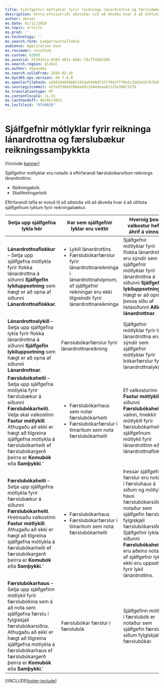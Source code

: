 ```yaml
---
title: Sjálfgefnir mótlyklar fyrir reikninga lánardrottna og færslubækur reikningssamþykkta
description: Þetta efnisatriði aðstoðar við að ákveða hvar á að úthluta sjálfgefnum lyklum fyrir reikningabækur.
author: abruer
ms.date: 01/12/2018
ms.topic: article
ms.prod: ''
ms.technology: ''
ms.search.form: LedgerJournalTable
audience: Application User
ms.reviewer: roschlom
ms.custom: 62093
ms.assetid: 553933ca-928d-4031-bb8c-f9cff458320b
ms.search.region: global
ms.author: shpandey
ms.search.validFrom: 2016-02-28
ms.dyn365.ops.version: AX 7.0.0
ms.openlocfilehash: e1b0184850602191da5448df25779437f70e5c3182e1b7b70d92d4c406e08599
ms.sourcegitcommit: 42fe9790ddf0bdad911544deaa82123a396712fb
ms.translationtype: MT
ms.contentlocale: is-IS
ms.lasthandoff: 08/05/2021
ms.locfileid: "6749029"
---
```

# <a name="default-offset-accounts-for-vendor-invoice-and-invoice-approval-journals"></a>Sjálfgefnir mótlyklar fyrir reikninga lánardrottna og færslubækur reikningssamþykkta

[!include [banner](../includes/banner.md)]

Sjálfgefnir mótlyklar eru notaðir á eftirfarandi færslubókarsíðum reiknings lánardrottins:

-   Reikningabók
-   Staðfestingarbók

Eftirfarandi tafla er notuð til að aðstoða við að ákveða hvar á að úthluta sjálfgefnum lyklum fyrir reikningabækur.

<table>
<colgroup>
<col width="25%" />
<col width="25%" />
<col width="25%" />
<col width="25%" />
</colgroup>
<thead>
<tr class="header">
<th>Setja upp sjálfgefna lykla hér</th>
<th>Þar sem sjálfgefnir lyklar eru veittir</th>
<th>Hvernig þessi valkostur hefur áhrif á vinnslu</th>
<th>Hvenær á að nota þennan möguleika</th>
</tr>
</thead>
<tbody>
<tr class="odd">
<td><strong>Lánardrottnaflokkur</strong> – Setja upp sjálfgefna mótlykla fyrir flokka lánardrottna á síðunni <strong>Sjálfgefin lykiluppsetning</strong> sem hægt er að opna af síðunni <strong>Lánardrottnaflokkar</strong>.</td>
<td><ul>
<li>Lykill lánardrottins</li>
<li>Færslubókarfærslur fyrir lánardrottnareikninga í lánardrottnahópnum, ef sjálfgefnir reikningar eru ekki tilgreindir fyrir lánardrottnareikninga</li>
</ul></td>
<td>Sjálfgefnir mótlyklar fyrir flokka lánardrottna eru sýndir sem sjálfgefnir mótlyklar fyrir lánardrottna á síðunni <strong>Sjálfgefin lykiluppsetning</strong>. Hægt er að opna þessa síðu af listasíðunni <strong>Allir lánardrottnar</strong>.</td>
<td>Notaðu þennan valkost ef yfirleitt er greitt fyrir sömu gerðir af hlutum úr sömu lánardrottnaflokkum með tímanum.</td>
</tr>
<tr class="even">
<td><strong>Lánardrottnalykill</strong> – Setja upp sjálfgefna lykla fyrir flokka lánardrottna á síðunni <strong>Sjálfgefin lykiluppsetning</strong> sem hægt er að opna af síðunni <strong>Lánardrottnar</strong>.</td>
<td>Færslubókarfærslur fyrir lánardrottnareikning</td>
<td>Sjálfgefnir mótlyklar fyrir lykla lánardrottna eru sýndir sem sjálfgefnir mótlyklar fyrir bókarfærslur fyrir lánardrottnalykilinn.</td>
<td>Notaðu þennan valkost ef yfirleitt er greitt fyrir sömu gerðir af hlutum frá sömu lánardrottnum með tímanum.</td>
</tr>
<tr class="odd">
<td><strong>Færslubókaheiti</strong> – Setja upp sjálfgefna mótlykla fyrir færslubækur á síðunni <strong>Færslubókarheiti</strong>. Velja skal valkostinn <strong>Fastur mótlykill</strong>. Athugaðu að ekki er hægt að tilgreina sjálfgefna mótlykla á færslubókarheiti ef færslubókargerð þeirra er <strong>Komubók</strong> eða <strong>Samþykki</strong>.&#39;</td>
<td><ul>
<li>Færslubókarhaus sem notar færslubókarheiti</li>
<li>Færslubókarfærslur í tímaritum sem nota færslubókarheiti</li>
</ul></td>
<td>Ef valkosturinn <strong>Fastur mótlykill</strong> á síðunni <strong>Færslubókaheiti</strong> er valinn, hnekkir mótlykill fyrir færslubókarheiti sjálfgefnum mótlykli fyrir lánardrottinn eða lánardrottnaflokk.</td>
<td>Notið þennan valkost til að setja upp færslubækur fyrir tiltekinn kostnað og kostnað sem er gjaldfærður á tiltekna lykla, án tillits til lánardrottins eða lánardrottnaflokks sem lánardrottinn tilheyrir.</td>
</tr>
<tr class="even">
<td><strong>Færslubókaheiti</strong> – Setja upp sjálfgefna mótlykla fyrir færslubækur á síðunni <strong>Færslubókarheiti</strong>. Hreinsaðu valkostinn <strong>Fastur mótlykill</strong>. Athugaðu að ekki er hægt að tilgreina sjálfgefna mótlykla á færslubókarheiti ef færslubókargerð þeirra er <strong>Komubók</strong> eða <strong>Samþykki</strong>.&#39;</td>
<td><ul>
<li>Færslubókarhaus</li>
<li>Færslubókarfærslur í tímaritum sem nota færslubókarheiti</li>
</ul></td>
<td>Þessar sjálfgefnu færslur eru notaðar í færsluhaus á síðum og mótlykill í haus færslubókarsíðu er notaður sem sjálfgefin færsla í fylgiskjali færslubókarsíðna. Sjálfgefnir lyklar af síðunni <strong>Færslubókaheiti </strong>eru aðeins notaðir ef sjálfgefnir lyklar ekki eru uppsettir fyrir lykil lánardrottins.</td>
<td>Notið þennan valkost til að setja upp sjálfgefna lykla sem eru notaðir þegar sjálfgefnum mótlykli lánardrottins er ekki úthlutað.&#39;</td>
</tr>
<tr class="odd">
<td><strong>Færslubókarhaus</strong> – Setja upp sjálfgefinn mótlykil fyrir færslubókina sem á að nota sem sjálfgefna færslu í fylgiskjali færslubókarsíðna. Athugaðu að ekki er hægt að tilgreina sjálfgefna mótlykla á færslubókarhaus ef færslubókargerð þeirra er <strong>Komubók</strong> eða <strong>Samþykki</strong>.&#39;</td>
<td>Færslubókar færslur í færslubók</td>
<td>Sjálfgefinn mótlykill í færslubók er notaður sem sjálfgefin færsla á síðum fylgiskjals færslubókar.</td>
<td>Notið þennan valkost til að hraða gagnainnfærslu ef flestar færslur í færslubók eru með sama mótlykilinn.</td>
</tr>
</tbody>
</table>







[!INCLUDE[footer-include](../../includes/footer-banner.md)]